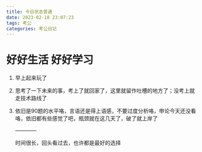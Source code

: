 ```yaml
---
title: 今日状态普通
date: 2023-02-18 23:07:23
tags: 考公
categories: 考公日记
---
```


# 好好生活 好好学习

1. 早上起来玩了

2. 思考了一下未来的事，考上了就回家了，这里就留作吐槽的地方了；没考上就走技术路线了

3. 依旧是90题的水平咯，言语还是得上语感，不要过度分析咯，申论今天还没看咯，依旧都有些感觉了吧，瓶颈就在这几天了，破了就上岸了

   ————

   时间很长，回头看过去，也许都是最好的选择

   